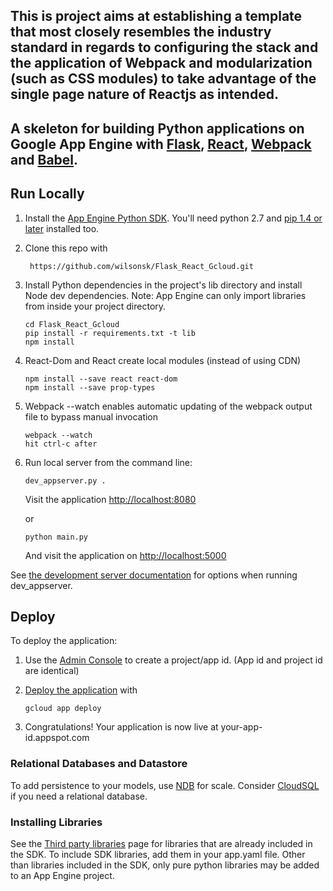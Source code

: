## This is project aims at establishing a template that most closely resembles the industry standard in regards to configuring the stack and the application of Webpack and modularization (such as CSS modules) to take advantage of the single page nature of Reactjs as intended. 

## A skeleton for building Python applications on Google App Engine with [Flask](http://flask.pocoo.org), [React](https://facebook.github.io/react/), [Webpack](https://webpack.github.io/) and [Babel](https://babeljs.io/).

## Run Locally
1. Install the [App Engine Python SDK](https://developers.google.com/appengine/downloads).
You'll need python 2.7 and [pip 1.4 or later](http://www.pip-installer.org/en/latest/installing.html) installed too.

2. Clone this repo with

   ```
	https://github.com/wilsonsk/Flask_React_Gcloud.git
   ```
3. Install Python dependencies in the project's lib directory and install Node dev dependencies.
   Note: App Engine can only import libraries from inside your project directory.

   ```
   cd Flask_React_Gcloud
   pip install -r requirements.txt -t lib
   npm install
   ```
   
4. React-Dom and React create local modules (instead of using CDN) 
   ```
   npm install --save react react-dom
   npm install --save prop-types
   ```
5. Webpack --watch enables automatic updating of the webpack output file to bypass manual invocation
   ```
   webpack --watch
   hit ctrl-c after
   ```
   
6. Run local server from the command line:

   ```
   dev_appserver.py .
   ```
   Visit the application [http://localhost:8080](http://localhost:8080)

   or

   ```
   python main.py
   ```
   And visit the application on [http://localhost:5000](http://localhost:5000)


See [the development server documentation](https://developers.google.com/appengine/docs/python/tools/devserver)
for options when running dev_appserver.

## Deploy
To deploy the application:

1. Use the [Admin Console](https://appengine.google.com) to create a
   project/app id. (App id and project id are identical)
1. [Deploy the
   application](https://developers.google.com/appengine/docs/python/tools/uploadinganapp) with

   ```
   gcloud app deploy
   ```
1. Congratulations!  Your application is now live at your-app-id.appspot.com

### Relational Databases and Datastore
To add persistence to your models, use
[NDB](https://developers.google.com/appengine/docs/python/ndb/) for
scale.  Consider
[CloudSQL](https://developers.google.com/appengine/docs/python/cloud-sql)
if you need a relational database.

### Installing Libraries
See the [Third party
libraries](https://developers.google.com/appengine/docs/python/tools/libraries27)
page for libraries that are already included in the SDK.  To include SDK
libraries, add them in your app.yaml file. Other than libraries included in
the SDK, only pure python libraries may be added to an App Engine project.


